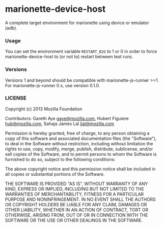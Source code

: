 # marionette-device-host

A complete target environment for marionette using device or emulator (adb).

### Usage

You can set the environment variable `RESTART_B2G` to 1 or 0 in order to force
marionette-device-host to (or not to) restart between test runs.

### Versions

Versions 1 and beyond should be compatible with marionette-js-runner >=1.
For marionette-js-runner 0.x, use version 0.1.0.

### LICENSE

Copyright (c) 2013 Mozilla Foundation

Contributors: Gareth Aye <gaye@mozilla.com>, Hubert Figuiere <hub@mozilla.com>, Sahaja James Lal <jlal@mozilla.com>

Permission is hereby granted, free of charge, to any person obtaining a
copy of this software and associated documentation files (the "Software"),
to deal in the Software without restriction, including without limitation
the rights to use, copy, modify, merge, publish, distribute, sublicense,
and/or sell copies of the Software, and to permit persons to whom the
Software is furnished to do so, subject to the following conditions:

The above copyright notice and this permission notice shall be included in
all copies or substantial portions of the Software.

THE SOFTWARE IS PROVIDED "AS IS", WITHOUT WARRANTY OF ANY KIND, EXPRESS OR
IMPLIED, INCLUDING BUT NOT LIMITED TO THE WARRANTIES OF MERCHANTABILITY,
FITNESS FOR A PARTICULAR PURPOSE AND NONINFRINGEMENT. IN NO EVENT SHALL
THE AUTHORS OR COPYRIGHT HOLDERS BE LIABLE FOR ANY CLAIM, DAMAGES OR OTHER
LIABILITY, WHETHER IN AN ACTION OF CONTRACT, TORT OR OTHERWISE, ARISING
FROM, OUT OF OR IN CONNECTION WITH THE SOFTWARE OR THE USE OR OTHER
DEALINGS IN THE SOFTWARE.
